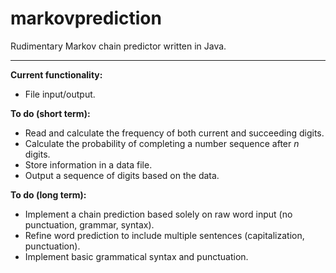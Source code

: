 # markovprediction
Rudimentary Markov chain predictor written in Java.

***

**Current functionality:**

- File input/output.

**To do (short term):**

- Read and calculate the frequency of both current and succeeding digits.  
- Calculate the probability of completing a number sequence after *n* digits.  
- Store information in a data file.  
- Output a sequence of digits based on the data.  

**To do (long term):**

- Implement a chain prediction based solely on raw word input (no punctuation, grammar, syntax).  
- Refine word prediction to include multiple sentences (capitalization, punctuation).  
- Implement basic grammatical syntax and punctuation.  
